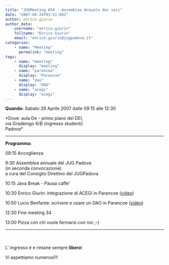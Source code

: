 ```yaml
---
title: "JUGMeeting #34 - Assemblea Annuale dei soci"
date: "2007-04-24T03:51:00Z"
author: enrico.giurin
author_data:
    username: "enrico.giurin"
    fullname: "Enrico Giurin"
    email: "enrico.giurin@jugpadova.it"
categories:
    - name: "Meeting"
      permalink: "meeting"
tags:
    - name: "meeting"
      display: "meeting"
    - name: "parancoe"
      display: "Parancoe"
    - name: "dao"
      display: "DAO"
    - name: "acegi"
      display: "acegi"
---
```


**Quando:** Sabato 28 Aprile 2007 dalle 09:15 alle 12:30

\*Dove: aula De - primo piano del DEI,\
via Gradenigo 6/B (ingresso studenti)\
Padova\*

  ---------------- -------------------------------------------------------------------------------------------------------------------------------
  **Programma:**   

  09:15            Accoglienza

  9:30             Assemblea annuale del JUG Padova\
                   (in seconda convocazione)\
                   a cura del Consiglio Direttivo del JUGPadova

  10:15            Java Break - Pausa caffe'

  10:30            Enrico Giurin: integrazione di ACEGI in Parancoe (<a href="http://www.archive.org/details/JUGPD34_ACEGI_Giurin">video</a>)

  10:50            Lucio Benfante: scrivere e usare un DAO in Parancoe (<a href="http://www.archive.org/details/JUGPD34_DAO_Benfante">video</a>)

  12:30            Fine meeting 34

  13:00            Pizza con chi vuole fermarsi con noi ;-)
  ---------------- -------------------------------------------------------------------------------------------------------------------------------

<br />\
L' ingresso è e rimane sempre **libero**!

Vi aspettiamo numerosi!!!
